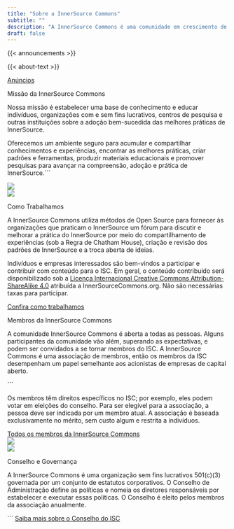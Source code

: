```yaml
---
title: "Sobre a InnerSource Commons"
subtitle: ""
description: "A InnerSource Commons é uma comunidade em crescimento de profissionais com o objetivo de criar e compartilhar conhecimento sobre InnerSource."
draft: false
---
```


<section class="section">
  <div class="container">
    <div class="row align-items-center">
      <div class="col-md-4 mb-4 mb-md-0">
        {{< announcements >}}
      </div>
      <div class="col-md-7">
        <p>{{< about-text >}}
        </p>
        <a href="/about/announcements" class="btn-link">Anúncios <i class="ti-arrow-right"></i></a>
      </div>
    </div>
  </div>
</section>


<section class="section bg-light">
  <div class="container">
    <div class="row text-right align-items-center">
      <div class="col-md-6">
        <p class="section-title h2">Missão da InnerSource Commons</p>
    <p>Nossa missão é estabelecer uma base de conhecimento e educar indivíduos, organizações com e sem fins lucrativos, centros de pesquisa e outras instituições sobre a adoção bem-sucedida das melhores práticas de InnerSource.</p>
    <p>Oferecemos um ambiente seguro para acumular e compartilhar conhecimentos e experiências, encontrar as melhores práticas, criar padrões e ferramentas, produzir materiais educacionais e promover pesquisas para avançar na compreensão, adoção e prática de InnerSource.```
        </p>
      </div>
      <div class="col-md-6 mt-4 mb-4 mb-md-0 float-right">
        <img src="/images/about/illustrations/creative.png" class="img-fluid pl-4 pr-4">
      </div>
    </div>
  </div>
</section>


<section class="section">
  <div class="container">
    <div class="row align-items-center">
      <div class="col-md-5 mb-4 mb-md-0">
       <img src="/images/community/connection.png" class="img-fluid pl-4 pr-4">
      </div>
      <div class="col-md-6">
          <p class="section-title h2">Como Trabalhamos</p>
          <p>A InnerSource Commons utiliza métodos de Open Source para fornecer às organizações que praticam o InnerSource um fórum para discutir e melhorar a prática do InnerSource por meio do compartilhamento de experiências (sob a Regra de Chatham House), criação e revisão dos padrões de InnerSource e a troca aberta de ideias.</p>
        <p>Indivíduos e empresas interessados são bem-vindos a participar e contribuir com conteúdo para o ISC. Em geral, o conteúdo contribuído será disponibilizado sob a <a href="https://creativecommons.org/licenses/by-sa/4.0/">Licença Internacional Creative Commons Attribution-ShareAlike 4.0</a> atribuída a InnerSourceCommons.org. Não são necessárias taxas para participar.</p>        
        <a href="/community/" class="btn-link">Confira como trabalhamos

 <i class="ti-arrow-right"></i></a>
        </div>
    </div>
  </div>
</section>


<section class="section bg-light">
  <div class="container">
    <div class="row text-right align-items-center">
      <div class="col-md-6">
        <p class="section-title h2">Membros da InnerSource Commons</p>
    <p>A comunidade InnerSource Commons é aberta a todas as pessoas. Alguns participantes da comunidade vão além, superando as expectativas, e podem ser convidados a se tornar membros do ISC. A InnerSource Commons é uma associação de membros, então os membros da ISC desempenham um papel semelhante aos acionistas de empresas de capital aberto.</p>```
        <p>Os membros têm direitos específicos no ISC; por exemplo, eles podem votar em eleições do conselho. Para ser elegível para a associação, a pessoa deve ser indicada por um membro atual. A associação é baseada exclusivamente no mérito, sem custo algum e restrita a indivíduos.
        </p>
        <a href="/about/members" class="btn-link">Todos os membros da InnerSource Commons <i class="ti-arrow-right"></i></a>
      </div>
      <div class="col-md-6 mt-4 mb-4 mb-md-0 float-right">
        <img src="/images/about/illustrations/notebook.png" class="img-fluid pl-4 pr-4">
      </div>
    </div>
  </div>
</section>


<section class="section">
  <div class="container">
    <div class="row align-items-center">
      <div class="col-md-5 mb-4 mb-md-0">
         <img src="/images/about/illustrations/team.png" class="img-fluid pl-4 pr-4">
      </div>
      <div class="col-md-6">
          <p class="section-title h2">Conselho e Governança</p>
      <p>A InnerSource Commons é uma organização sem fins lucrativos 501(c)(3) governada por um conjunto de estatutos corporativos. O Conselho de Administração define as políticas e nomeia os diretores responsáveis por estabelecer e executar essas políticas. O Conselho é eleito pelos membros da associação anualmente.</p>```
          <a href="/about/board/" class="btn-link">Saiba mais sobre o Conselho do ISC <i class="ti-arrow-right"></i></a>
        </div>
    </div>
  </div>
</section>